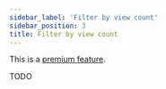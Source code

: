 ```yaml
---
sidebar_label: 'Filter by view count'
sidebar_position: 3
title: Filter by view count
---
```


This is a [premium feature](/docs/premium).

TODO